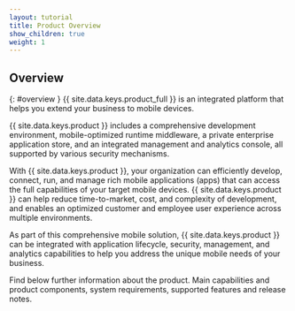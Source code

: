 ```yaml
---
layout: tutorial
title: Product Overview
show_children: true
weight: 1
---
```

<!-- NLS_CHARSET=UTF-8 -->
## Overview
{: #overview }
{{ site.data.keys.product_full }} is an integrated platform that helps you extend your business to mobile devices.

{{ site.data.keys.product }} includes a comprehensive development environment, mobile-optimized runtime middleware, a private enterprise application store, and an integrated management and analytics console, all supported by various security mechanisms.

With {{ site.data.keys.product }}, your organization can efficiently develop, connect, run, and manage rich mobile applications (apps) that can access the full capabilities of your target mobile devices. {{ site.data.keys.product }} can help reduce time-to-market, cost, and complexity of development, and enables an optimized customer and employee user experience across multiple environments.

As part of this comprehensive mobile solution, {{ site.data.keys.product }} can be integrated with application lifecycle, security, management, and analytics capabilities to help you address the unique mobile needs of your business.

Find below further information about the product. Main capabilities and product components, system requirements, supported features and release notes.

